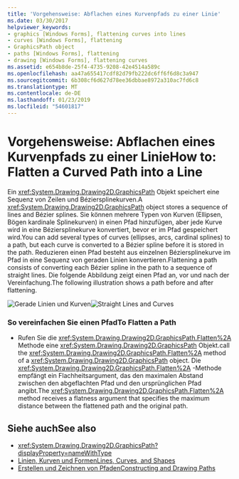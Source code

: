 ```yaml
---
title: 'Vorgehensweise: Abflachen eines Kurvenpfads zu einer Linie'
ms.date: 03/30/2017
helpviewer_keywords:
- graphics [Windows Forms], flattening curves into lines
- curves [Windows Forms], flattening
- GraphicsPath object
- paths [Windows Forms], flattening
- drawing [Windows Forms], flattening curves
ms.assetid: e654b8de-25f4-4735-9208-42e4514a589c
ms.openlocfilehash: aa47a655417cdf82d79fb222dc6ff6f6d8c3a947
ms.sourcegitcommit: 6b308cf6d627d78ee36dbbae8972a310ac7fd6c8
ms.translationtype: MT
ms.contentlocale: de-DE
ms.lasthandoff: 01/23/2019
ms.locfileid: "54601817"
---
```

# <a name="how-to-flatten-a-curved-path-into-a-line"></a><span data-ttu-id="b48fa-102">Vorgehensweise: Abflachen eines Kurvenpfads zu einer Linie</span><span class="sxs-lookup"><span data-stu-id="b48fa-102">How to: Flatten a Curved Path into a Line</span></span>
<span data-ttu-id="b48fa-103">Ein <xref:System.Drawing.Drawing2D.GraphicsPath> Objekt speichert eine Sequenz von Zeilen und Béziersplinekurven.</span><span class="sxs-lookup"><span data-stu-id="b48fa-103">A <xref:System.Drawing.Drawing2D.GraphicsPath> object stores a sequence of lines and Bézier splines.</span></span> <span data-ttu-id="b48fa-104">Sie können mehrere Typen von Kurven (Ellipsen, Bögen kardinale Splinekurven) in einen Pfad hinzufügen, aber jede Kurve wird in eine Béziersplinekurve konvertiert, bevor er im Pfad gespeichert wird.</span><span class="sxs-lookup"><span data-stu-id="b48fa-104">You can add several types of curves (ellipses, arcs, cardinal splines) to a path, but each curve is converted to a Bézier spline before it is stored in the path.</span></span> <span data-ttu-id="b48fa-105">Reduzieren einen Pfad besteht aus einzelnen Béziersplinekurve im Pfad in eine Sequenz von geraden Linien konvertieren.</span><span class="sxs-lookup"><span data-stu-id="b48fa-105">Flattening a path consists of converting each Bézier spline in the path to a sequence of straight lines.</span></span> <span data-ttu-id="b48fa-106">Die folgende Abbildung zeigt einen Pfad an, vor und nach der Vereinfachung.</span><span class="sxs-lookup"><span data-stu-id="b48fa-106">The following illustration shows a path before and after flattening.</span></span>  
  
 <span data-ttu-id="b48fa-107">![Gerade Linien und Kurven](../../../../docs/framework/winforms/advanced/media/aboutgdip02-art32a.gif "AboutGdip02_Art32A")</span><span class="sxs-lookup"><span data-stu-id="b48fa-107">![Straight Lines and Curves](../../../../docs/framework/winforms/advanced/media/aboutgdip02-art32a.gif "AboutGdip02_Art32A")</span></span>  
  
### <a name="to-flatten-a-path"></a><span data-ttu-id="b48fa-108">So vereinfachen Sie einen Pfad</span><span class="sxs-lookup"><span data-stu-id="b48fa-108">To Flatten a Path</span></span>  
  
-   <span data-ttu-id="b48fa-109">Rufen Sie die <xref:System.Drawing.Drawing2D.GraphicsPath.Flatten%2A> Methode eine <xref:System.Drawing.Drawing2D.GraphicsPath> Objekt.</span><span class="sxs-lookup"><span data-stu-id="b48fa-109">call the <xref:System.Drawing.Drawing2D.GraphicsPath.Flatten%2A> method of a <xref:System.Drawing.Drawing2D.GraphicsPath> object.</span></span> <span data-ttu-id="b48fa-110">Die <xref:System.Drawing.Drawing2D.GraphicsPath.Flatten%2A> -Methode empfängt ein Flachheitsargument, das den maximalen Abstand zwischen den abgeflachten Pfad und den ursprünglichen Pfad angibt.</span><span class="sxs-lookup"><span data-stu-id="b48fa-110">The <xref:System.Drawing.Drawing2D.GraphicsPath.Flatten%2A> method receives a flatness argument that specifies the maximum distance between the flattened path and the original path.</span></span>  
  
## <a name="see-also"></a><span data-ttu-id="b48fa-111">Siehe auch</span><span class="sxs-lookup"><span data-stu-id="b48fa-111">See also</span></span>
- <xref:System.Drawing.Drawing2D.GraphicsPath?displayProperty=nameWithType>
- [<span data-ttu-id="b48fa-112">Linien, Kurven und Formen</span><span class="sxs-lookup"><span data-stu-id="b48fa-112">Lines, Curves, and Shapes</span></span>](../../../../docs/framework/winforms/advanced/lines-curves-and-shapes.md)
- [<span data-ttu-id="b48fa-113">Erstellen und Zeichnen von Pfaden</span><span class="sxs-lookup"><span data-stu-id="b48fa-113">Constructing and Drawing Paths</span></span>](../../../../docs/framework/winforms/advanced/constructing-and-drawing-paths.md)

